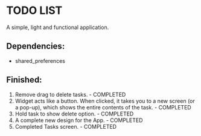 # TODO LIST

A simple, light and functional application.

## Dependencies:
- shared_preferences

## Finished:
1. Remove drag to delete tasks. - COMPLETED
2. Widget acts like a button. When clicked, it takes you to a new screen (or a pop-up), which shows the entire contents of the task. - COMPLETED
3. Hold task to show delete option. - COMPLETED
4. A complete new design for the App. - COMPLETED
5. Completed Tasks screen. - COMPLETED
